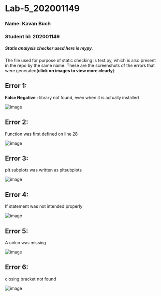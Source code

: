 # Lab-5_202001149
### Name: Kavan Buch
### Student Id: 202001149

##### Statis analysis checker used here is *mypy*.	
The file used for purpose of static checking is test.py, which is also present in the repo by the same name.
These are the screenshots of the errors that were generated(**click on images to view more clearly**):

## Error 1: 
**False Negative** : library not found, even when it is actually installed

![image](https://user-images.githubusercontent.com/75678658/225580879-96740497-5f77-424c-8436-a117997ae6a4.png)

## Error 2: 
Function was first defined on line 28

![image](https://user-images.githubusercontent.com/75678658/225581239-32b80198-2263-40ba-a246-75db6ef5805d.png)


## Error 3: 
plt.subplots was written as pltsubplots

![image](https://user-images.githubusercontent.com/75678658/225581806-5cd72e59-1492-40d1-9864-69f982a282ab.png)


## Error 4: 
If statement was not intended properly

![image](https://user-images.githubusercontent.com/75678658/225582133-3367caee-e347-4024-9b3c-65cce42181a9.png)


## Error 5: 
A colon was missing

![image](https://user-images.githubusercontent.com/75678658/225582455-3919d7ed-aa9d-483c-8bfe-65a77dbeafee.png)


## Error 6: 
closing bracket not found

![image](https://user-images.githubusercontent.com/75678658/225582689-175ebfdb-324f-48df-a684-3cf868677b53.png)
